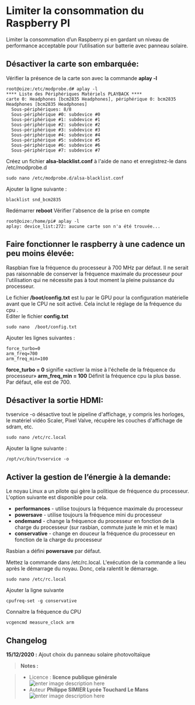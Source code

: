 ﻿#  Limiter la consommation du Raspberry PI

Limiter la consommation d’un Raspberry pi en gardant un niveau de performance acceptable pour l’utilisation sur batterie avec panneau solaire.

##  Désactiver la carte son embarquée:

Vérifier la présence de la carte son avec la commande **aplay -l**

    root@oize:/etc/modprobe.d# aplay -l
    **** Liste des Périphériques Matériels PLAYBACK ****
    carte 0: Headphones [bcm2835 Headphones], périphérique 0: bcm2835 Headphones [bcm2835 Headphones]
      Sous-périphériques: 8/8
      Sous-périphérique #0: subdevice #0
      Sous-périphérique #1: subdevice #1
      Sous-périphérique #2: subdevice #2
      Sous-périphérique #3: subdevice #3
      Sous-périphérique #4: subdevice #4
      Sous-périphérique #5: subdevice #5
      Sous-périphérique #6: subdevice #6
      Sous-périphérique #7: subdevice #7
      
Créez un fichier **alsa-blacklist.conf** à l'aide de nano et enregistrez-le dans /etc/modprobe.d

    sudo nano /etc/modprobe.d/alsa-blacklist.conf

Ajouter la ligne suivante :

    blacklist snd_bcm2835
Redémarrer **reboot**
Vérifier l'absence de la prise en compte

    root@oize:/home/pi# aplay -l
    aplay: device_list:272: aucune carte son n'a été trouvée...


## Faire fonctionner le raspberry à une cadence un peu moins élevée:

Raspbian fixe la fréquence du processeur à 700 MHz par défaut.  Il ne serait pas raisonnable de conserver la fréquence maximale du processeur pour l'utilisation qui ne nécessite pas à tout moment la pleine puissance du processeur.

Le fichier **/boot/config.txt** est lu par le GPU pour la configuration matérielle avant que le CPU ne soit activé. 
Cela inclut le réglage de la fréquence  du cpu .  
Editer le fichier **config.txt**

    sudo nano  /boot/config.txt
Ajouter les lignes suivantes :

    force_turbo=0
    arm_freq=700
    arm_freq_min=100
**force_turbo = 0**  signifie «activer la mise à l'échelle de la fréquence du processeur»
  **arm_freq_min = 100**  Définit la fréquence cpu la plus basse. Par défaut, elle est de 700. 

## Désactiver la sortie HDMI:

tvservice -o désactive tout le pipeline d'affichage, y compris les horloges, le matériel vidéo Scaler, Pixel Valve, récupère les couches d'affichage de sdram, etc.

    sudo nano /etc/rc.local
Ajouter la ligne suivante :

    /opt/vc/bin/tvservice -o

## Activer la gestion de l’énergie à la demande:

Le noyau Linux a un pilote qui gère la politique de fréquence du processeur.  L'option suivante est disponible pour cela.

 - **performances** - utilise toujours la fréquence maximale du processeur  
 - **powersave** - utilise toujours la fréquence mini du processeur
 - **ondemand** - change la fréquence du processeur en fonction de la charge du processeur (sur rasbian, commute juste le min et le max)
 - **conservative** - change en douceur la fréquence du processeur en fonction de la charge du processeur

 Rasbian a défini **powersave** par défaut.

Mettez la commande dans /etc/rc.local.  L'exécution de la commande a lieu après le démarrage du noyau. Donc, cela ralentit le démarrage.

    sudo nano /etc/rc.local
Ajouter la ligne suivante

    cpufreq-set -g conservative
Connaitre la fréquence du CPU

    vcgencmd measure_clock arm 


## Changelog

 
 **15/12/2020 :** Ajout choix du panneau solaire photovoltaïque
 
> **Notes :**


> - Licence : **licence publique générale** ![enter image description here](https://img.shields.io/badge/licence-GPL-green.svg)
> - Auteur **Philippe SIMIER Lycée Touchard Le Mans**
>  ![enter image description here](https://img.shields.io/badge/built-passing-green.svg)
<!-- TOOLBOX 

Génération des badges : https://shields.io/
Génération de ce fichier : https://stackedit.io/app#

